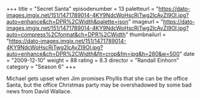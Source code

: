 +++
title = "Secret Santa"
episodenumber = 13
paletteurl = "https://dato-images.imgix.net/151/1471789014-4KY9NdcWoHscRjTwg2lcAvZI9Ol.jpg?auto=enhance&ch=DPR%2CWidth&palette=json"
imageurl = "https://dato-images.imgix.net/151/1471789014-4KY9NdcWoHscRjTwg2lcAvZI9Ol.jpg?auto=compress%2Cformat&ch=DPR%2CWidth"
thumbnailurl = "https://dato-images.imgix.net/151/1471789014-4KY9NdcWoHscRjTwg2lcAvZI9Ol.jpg?auto=enhance&ch=DPR%2CWidth&fit=crop&fm=jpg&h=280&w=500"
date = "2009-12-10"
weight = 88
rating = 8.3
director = "Randall Einhorn"
category = "Season 6"
+++

Michael gets upset when Jim promises Phyllis that she can be the office Santa, but the office Christmas party may be overshadowed by some bad news from David Wallace.